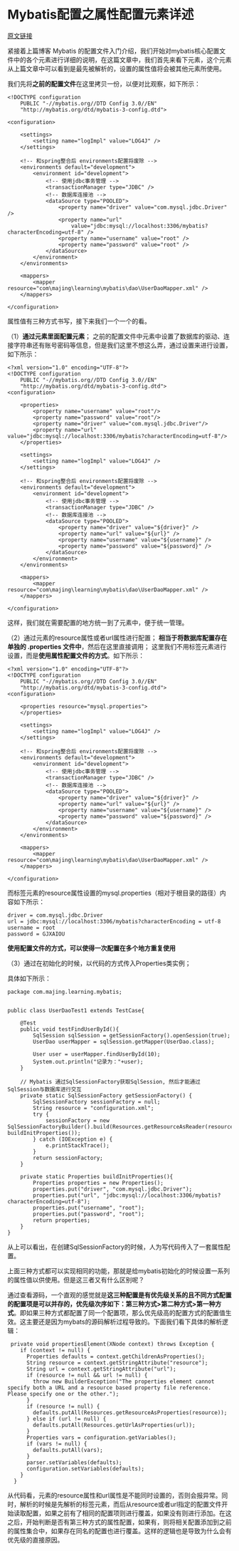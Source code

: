 # Mybatis配置之属性配置元素详述
[原文链接](https://blog.csdn.net/andamajing/article/details/71441028)

紧接着上篇博客 Mybatis 的配置文件入门介绍，我们开始对mybatis核心配置文件中的各个元素进行详细的说明，在这篇文章中，我们首先来看下<properties>元素，这个元素从上篇文章中可以看到是最先被解析的，设置的属性值将会被其他元素所使用。

我们先将**之前的配置文件**在这里拷贝一份，以便对比观察，如下所示：
```
<!DOCTYPE configuration    
    PUBLIC "-//mybatis.org//DTD Config 3.0//EN"    
    "http://mybatis.org/dtd/mybatis-3-config.dtd">  

<configuration>  
  
    <settings>  
        <setting name="logImpl" value="LOG4J" />  
    </settings>  
  
    <!-- 和spring整合后 environments配置将废除 -->  
    <environments default="development">  
        <environment id="development">  
            <!-- 使用jdbc事务管理 -->  
            <transactionManager type="JDBC" />  
            <!-- 数据库连接池 -->  
            <dataSource type="POOLED">  
                <property name="driver" value="com.mysql.jdbc.Driver" />  
                <property name="url"  
                    value="jdbc:mysql://localhost:3306/mybatis?characterEncoding=utf-8" />  
                <property name="username" value="root" />  
                <property name="password" value="root" />  
            </dataSource>  
        </environment>  
    </environments>  
  
    <mappers>  
        <mapper resource="com\majing\learning\mybatis\dao\UserDaoMapper.xml" />  
    </mappers>  
  
</configuration>
```

属性值有三种方式书写，接下来我们一个一个的看。

（1）**通过<properties>元素里面配置<property>元素**；
之前的配置文件中<dataSource>元素中设置了数据库的驱动、连接字符串还有账号密码等信息，但是我们这里不想这么弄，通过设置<property>来进行设置，如下所示：

```
<?xml version="1.0" encoding="UTF-8"?>
<!DOCTYPE configuration  
	PUBLIC "-//mybatis.org//DTD Config 3.0//EN"  
	"http://mybatis.org/dtd/mybatis-3-config.dtd">
<configuration>
 
	<properties>
		<property name="username" value="root"/>
		<property name="password" value="root"/>
		<property name="driver" value="com.mysql.jdbc.Driver"/>
		<property name="url" value="jdbc:mysql://localhost:3306/mybatis?characterEncoding=utf-8"/>
	</properties>
 
	<settings>
		<setting name="logImpl" value="LOG4J" />
	</settings>
 
	<!-- 和spring整合后 environments配置将废除 -->
	<environments default="development">
		<environment id="development">
			<!-- 使用jdbc事务管理 -->
			<transactionManager type="JDBC" />
			<!-- 数据库连接池 -->
			<dataSource type="POOLED">
				<property name="driver" value="${driver}" />
				<property name="url" value="${url}" />
				<property name="username" value="${username}" />
				<property name="password" value="${password}" />
			</dataSource>
		</environment>
	</environments>
 
	<mappers>
		<mapper resource="com\majing\learning\mybatis\dao\UserDaoMapper.xml" />
	</mappers>
 
</configuration>
```

 这样，我们就在需要配置的地方统一到了<properties>元素中，便于统一管理。

（2）通过<properties>元素的resource属性或者url属性进行配置；
**相当于将数据库配置存在单独的 .properties 文件中**，然后在这里直接调用；
这里我们不用<property>标签元素进行设置，而是**使用属性配置文件的方式**。如下所示：

```
<?xml version="1.0" encoding="UTF-8"?>
<!DOCTYPE configuration  
	PUBLIC "-//mybatis.org//DTD Config 3.0//EN"  
	"http://mybatis.org/dtd/mybatis-3-config.dtd">
<configuration>
 
	<properties resource="mysql.properties">
	</properties>
 
	<settings>
		<setting name="logImpl" value="LOG4J" />
	</settings>
 
	<!-- 和spring整合后 environments配置将废除 -->
	<environments default="development">
		<environment id="development">
			<!-- 使用jdbc事务管理 -->
			<transactionManager type="JDBC" />
			<!-- 数据库连接池 -->
			<dataSource type="POOLED">
				<property name="driver" value="${driver}" />
				<property name="url" value="${url}" />
				<property name="username" value="${username}" />
				<property name="password" value="${password}" />
			</dataSource>
		</environment>
	</environments>
 
	<mappers>
		<mapper resource="com\majing\learning\mybatis\dao\UserDaoMapper.xml" />
	</mappers>
 
</configuration>
```

 而<properties>标签元素的resource属性设置的mysql.properties（相对于根目录的路径）内容如下所示：
```properties
driver = com.mysql.jdbc.Driver
url = jdbc:mysql://localhost:3306/mybatis?characterEncoding = utf-8
username = root
password = GJXAIOU
```
**使用配置文件的方式，可以使得一次配置在多个地方重复使用**

（3）通过在初始化的时候，以代码的方式传入Properties类实例；

具体如下所示：

```
package com.majing.learning.mybatis;
 

public class UserDaoTest1 extends TestCase{
	
	@Test
	public void testFindUserById(){
		SqlSession sqlSession = getSessionFactory().openSession(true);  
		UserDao userMapper = sqlSession.getMapper(UserDao.class);  
 
		User user = userMapper.findUserById(10);  
		System.out.println("记录为："+user);
	}
 
	// Mybatis 通过SqlSessionFactory获取SqlSession, 然后才能通过SqlSession与数据库进行交互
	private static SqlSessionFactory getSessionFactory() {
		SqlSessionFactory sessionFactory = null;
		String resource = "configuration.xml";
		try {
			sessionFactory = new SqlSessionFactoryBuilder().build(Resources.getResourceAsReader(resource), buildInitProperties());
		} catch (IOException e) {
			e.printStackTrace();
		}
		return sessionFactory;
	}
	
	private static Properties buildInitProperties(){
		Properties properties = new Properties();
		properties.put("driver", "com.mysql.jdbc.Driver");
		properties.put("url", "jdbc:mysql://localhost:3306/mybatis?characterEncoding=utf-8");
		properties.put("username", "root");
		properties.put("password", "root");
		return properties;
	}
}
```

 从上可以看出，在创建SqlSessionFactory的时候，人为写代码传入了一套属性配置。

上面三种方式都可以实现相同的功能，那就是给mybatis初始化的时候设置一系列的属性值以供使用。但是这三者又有什么区别呢？

通过查看源码，一个直观的感觉就是**这三种配置是有优先级关系的且不同方式配置的配置项是可以并存的，优先级次序如下：第三种方式>第二种方式>第一种方式**。即如果三种方式都配置了同一个配置项，那么优先级高的配置方式的配置值生效。这主要还是因为mybats的源码解析过程导致的。下面我们看下具体的解析逻辑：

```
 private void propertiesElement(XNode context) throws Exception {
    if (context != null) {
      Properties defaults = context.getChildrenAsProperties();
      String resource = context.getStringAttribute("resource");
      String url = context.getStringAttribute("url");
      if (resource != null && url != null) {
        throw new BuilderException("The properties element cannot specify both a URL and a resource based property file reference.  Please specify one or the other.");
      }
      if (resource != null) {
        defaults.putAll(Resources.getResourceAsProperties(resource));
      } else if (url != null) {
        defaults.putAll(Resources.getUrlAsProperties(url));
      }
      Properties vars = configuration.getVariables();
      if (vars != null) {
        defaults.putAll(vars);
      }
      parser.setVariables(defaults);
      configuration.setVariables(defaults);
    }
  }
```

 从代码看，<properties>元素的resource属性和url属性是不能同时设置的，否则会报异常。同时，解析的时候是先解析的<property>标签元素，而后从resource或者url指定的配置文件开始读取配置，如果之前有了相同的配置项则进行覆盖，如果没有则进行添加。在这之后，开始判断是否有第三种方式的属性配置，如果有，则将相关配置添加到之前的属性集合中，如果存在同名的配置也进行覆盖。这样的逻辑也是导致为什么会有优先级的直接原因。